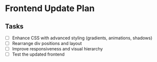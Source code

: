 # Frontend Update Plan

## Tasks
- [ ] Enhance CSS with advanced styling (gradients, animations, shadows)
- [ ] Rearrange div positions and layout
- [ ] Improve responsiveness and visual hierarchy
- [ ] Test the updated frontend
